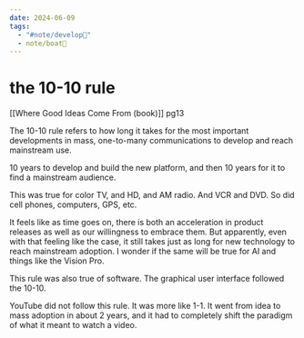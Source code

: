 ```yaml
---
date: 2024-06-09
tags:
  - "#note/develop🍃"
  - note/boat🚤
---
```

# the 10-10 rule

[[Where Good Ideas Come From (book)]] pg13

The 10-10 rule refers to how long it takes for the most important developments in mass, one-to-many communications to develop and reach mainstream use.

10 years to develop and build the new platform, and then 10 years for it to find a mainstream audience.

This was true for color TV, and HD, and AM radio. And VCR and DVD. So did cell phones, computers, GPS, etc.

It feels like as time goes on, there is both an acceleration in product releases as well as our willingness to embrace them. But apparently, even with that feeling like the case, it still takes just as long for new technology to reach mainstream adoption.
I wonder if the same will be true for AI and things like the Vision Pro. 

This rule was also true of software. The graphical user interface followed the 10-10.

YouTube did not follow this rule. It was more like 1-1. It went from idea to mass adoption in about 2 years, and it had to completely shift the paradigm of what it meant to watch a video.

